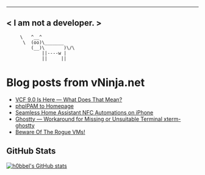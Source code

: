 
 ----------------------
< I am not a developer. >
 ----------------------
         \   ^__^ 
          \  (oo)\_______
             (__)\       )\/\
                 ||----w |
                 ||     ||
    

# Blog posts from vNinja.net
<!-- BLOG-POST-LIST:START -->
- [VCF 9.0 Is Here — What Does That Mean?](https://vNinja.net/2025/06/17/vcf9-is-here-what-does-that-mean/)
- [phpIPAM to Homepage](https://vNinja.net/2025/01/22/phpipam-to-homepage/)
- [Seamless Home Assistant NFC Automations on iPhone](https://vNinja.net/2025/01/02/nfc-tags-iphone-home-assistant/)
- [Ghostty — Workaround for Missing or Unsuitable Terminal xterm-ghostty](https://vNinja.net/2024/12/28/ghostty-workaround-for-missing-or-unsuitable-terminal-xterm-ghostty/)
- [Beware Of The Rogue VMs!](https://vNinja.net/2024/11/11/beware-of-the-rogue-vms/)
<!-- BLOG-POST-LIST:END -->

## GitHub Stats
[![h0bbel's GitHub stats](https://github-readme-stats.vercel.app/api?username=h0bbel&count_private=true&show_icons=true&theme=dark)](https://github.com/anuraghazra/github-readme-stats)
